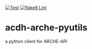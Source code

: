 [![Test](https://github.com/acdh-oeaw/acdh-arche-pyutils/actions/workflows/test.yml/badge.svg)](https://github.com/acdh-oeaw/acdh-arche-pyutils/actions/workflows/test.yml)
[![flake8 Lint](https://github.com/acdh-oeaw/acdh-arche-pyutils/actions/workflows/lint.yml/badge.svg)](https://github.com/acdh-oeaw/acdh-arche-pyutils/actions/workflows/lint.yml)

# acdh-arche-pyutils

a python client for ARCHE-API
